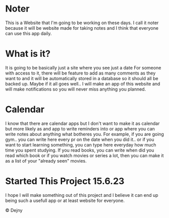 # Noter
This is a Website that I'm going to be working on these days.
I call it noter because it will be website made for taking notes and I think that everyone can use this app daily.

# What is it?
It is going to be basically just a site where you see just a date
For someone with access to it, there will be feature to add as many comments as they want to and it will be automatically stored in a database so it should all be backed up.
Maybe if it all goes well.. I will make an app of this website and will make notifications so you will never miss anything you planned.

# Calendar
I know that there are calendar apps but I don't want to make it as calendar but more likely as and app to write reminders into or app where you can write notes about anything what botheres you.
For example, if you are going gym.. you can write here every pr on the date when you did it.. or if you want to start learning something, you can type here everyday how much time you spent studying.
If you read books, you can write when did you read which book or if you watch movies or series a lot, then you can make it as a list of your "already seen" movies.

# Started This Project 15.6.23
I hope I will make something out of this project and I believe it can end up being such a usefull app or at least website for everyone.

&copy; Dejny
